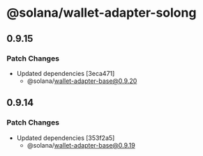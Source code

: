 # @solana/wallet-adapter-solong

## 0.9.15

### Patch Changes

-   Updated dependencies [3eca471]
    -   @solana/wallet-adapter-base@0.9.20

## 0.9.14

### Patch Changes

-   Updated dependencies [353f2a5]
    -   @solana/wallet-adapter-base@0.9.19
